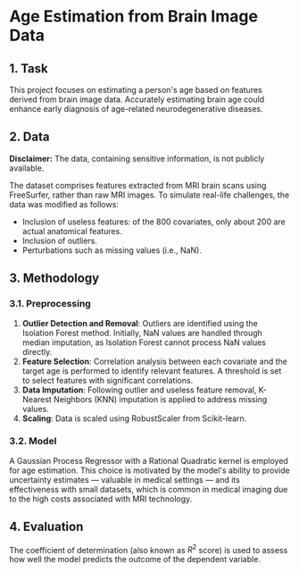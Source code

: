 # Age Estimation from Brain Image Data

## 1. Task

This project focuses on estimating a person's age based on features derived from brain image data. 
Accurately estimating brain age could enhance early diagnosis of age-related neurodegenerative diseases.


## 2. Data

**Disclaimer:** The data, containing sensitive information, is not publicly available.

The dataset comprises features extracted from MRI brain scans using FreeSurfer, rather than raw MRI images. To simulate real-life challenges, the data was modified as follows:
- Inclusion of useless features: of the 800 covariates, only about 200 are actual anatomical features.
- Inclusion of outliers.
- Perturbations such as missing values (i.e., NaN).


## 3. Methodology

### 3.1. Preprocessing

1. **Outlier Detection and Removal**: Outliers are identified using the Isolation Forest method. Initially, NaN values are handled through median imputation, as Isolation Forest cannot process NaN values directly.
2. **Feature Selection**: Correlation analysis between each covariate and the target age is performed to identify relevant features. A threshold is set to select features with significant correlations.
3. **Data Imputation**: Following outlier and useless feature removal, K-Nearest Neighbors (KNN) imputation is applied to address missing values.
4. **Scaling**: Data is scaled using RobustScaler from Scikit-learn.


### 3.2. Model

A Gaussian Process Regressor with a Rational Quadratic kernel is employed for age estimation. This choice is motivated by the model's ability to provide uncertainty estimates — valuable in medical settings — and its effectiveness with small datasets, which is common in medical imaging due to the high costs associated with MRI technology.


## 4. Evaluation

The coefficient of determination (also known as $R^2$ score) is used to assess how well the model predicts the outcome of the dependent variable.